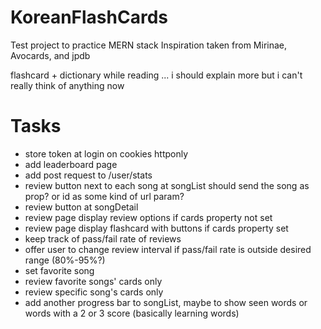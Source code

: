 # KoreanFlashCards
Test project to practice MERN stack
Inspiration taken from Mirinae, Avocards, and jpdb


flashcard + dictionary while reading
... i should explain more but i can't really think of anything now



# Tasks
<ul>
<li>store token at login on cookies httponly</li>
<li>add leaderboard page</li>
<li>add post request to /user/stats</li>

<li>review button next to each song at songList should send the song as prop? or id as some kind of url param?</li>
<li>review button at songDetail</li>
<li>review page display review options if cards property not set</li>
<li>review page display flashcard with buttons if cards property set</li>
<li>keep track of pass/fail rate of reviews</li>
<li>offer user to change review interval if pass/fail rate is outside desired range (80%-95%?)</li>

<li>set favorite song</li>
<li>review favorite songs' cards only</li>
<li>review specific song's cards only</li>
<li>add another progress bar to songList, maybe to show seen words or words with a 2 or 3 score (basically learning words)</li>
</ul>
